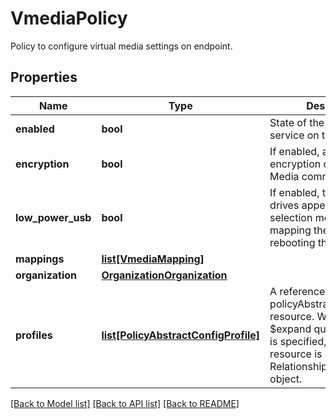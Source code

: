 # VmediaPolicy

Policy to configure virtual media settings on endpoint. 
## Properties
Name | Type | Description | Notes
------------ | ------------- | ------------- | -------------
**enabled** | **bool** | State of the Virtual Media service on the endpoint.   | [optional] 
**encryption** | **bool** | If enabled, allows encryption of all Virtual Media communications.   | [optional] 
**low_power_usb** | **bool** | If enabled, the virtual drives appear on the boot selection menu after mapping the image and rebooting the host.   | [optional] 
**mappings** | [**list[VmediaMapping]**](VmediaMapping.md) |  | [optional] 
**organization** | [**OrganizationOrganization**](.md) |  | [optional] 
**profiles** | [**list[PolicyAbstractConfigProfile]**](PolicyAbstractConfigProfile.md) | A reference to a policyAbstractConfigProfile resource. When the $expand query parameter is specified, the referenced resource is returned inline. Relationship to the profile object.  | [optional] 

[[Back to Model list]](../README.md#documentation-for-models) [[Back to API list]](../README.md#documentation-for-api-endpoints) [[Back to README]](../README.md)


